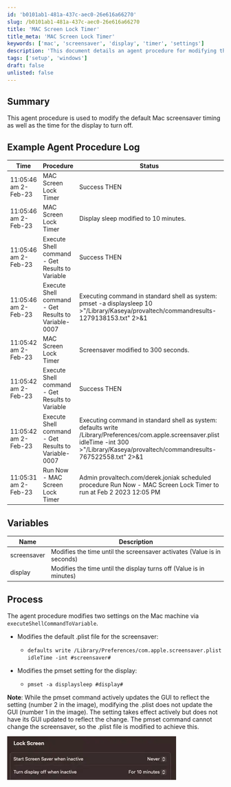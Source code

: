```yaml
---
id: 'b0101ab1-481a-437c-aec0-26e616a66270'
slug: /b0101ab1-481a-437c-aec0-26e616a66270
title: 'MAC Screen Lock Timer'
title_meta: 'MAC Screen Lock Timer'
keywords: ['mac', 'screensaver', 'display', 'timer', 'settings']
description: 'This document details an agent procedure for modifying the default Mac screensaver timing and the display turn-off timing. It includes example logs, variable descriptions, and the process for implementing the changes via shell commands.'
tags: ['setup', 'windows']
draft: false
unlisted: false
---
```


## Summary

This agent procedure is used to modify the default Mac screensaver timing as well as the time for the display to turn off.

## Example Agent Procedure Log

| Time                     | Procedure                                      | Status                                        | User                          |
|--------------------------|------------------------------------------------|-----------------------------------------------|-------------------------------|
| 11:05:46 am 2-Feb-23     | MAC Screen Lock Timer                          | Success THEN                                 | provaltech.com/derek.joniak   |
| 11:05:46 am 2-Feb-23     | MAC Screen Lock Timer                          | Display sleep modified to 10 minutes.        | provaltech.com/derek.joniak   |
| 11:05:46 am 2-Feb-23     | Execute Shell command - Get Results to Variable| Success THEN                                 | provaltech.com/derek.joniak   |
| 11:05:46 am 2-Feb-23     | Execute Shell command - Get Results to Variable-0007| Executing command in standard shell as system: pmset -a displaysleep 10 >"/Library/Kaseya/provaltech/commandresults-1279138153.txt" 2>&1 | provaltech.com/derek.joniak   |
| 11:05:42 am 2-Feb-23     | MAC Screen Lock Timer                          | Screensaver modified to 300 seconds.         | provaltech.com/derek.joniak   |
| 11:05:42 am 2-Feb-23     | Execute Shell command - Get Results to Variable| Success THEN                                 | provaltech.com/derek.joniak   |
| 11:05:42 am 2-Feb-23     | Execute Shell command - Get Results to Variable-0007| Executing command in standard shell as system: defaults write /Library/Preferences/com.apple.screensaver.plist idleTime -int 300 >"/Library/Kaseya/provaltech/commandresults-767522558.txt" 2>&1 | provaltech.com/derek.joniak   |
| 11:05:31 am 2-Feb-23     | Run Now - MAC Screen Lock Timer                | Admin provaltech.com/derek.joniak scheduled procedure Run Now - MAC Screen Lock Timer to run at Feb 2 2023 12:05 PM | provaltech.com/derek.joniak   |

## Variables

| Name        | Description                                                                                   |
|-------------|-----------------------------------------------------------------------------------------------|
| screensaver | Modifies the time until the screensaver activates (Value is in seconds)                      |
| display     | Modifies the time until the display turns off (Value is in minutes)                          |

## Process

The agent procedure modifies two settings on the Mac machine via `executeShellCommandToVariable`.

- Modifies the default .plist file for the screensaver:  
  - `defaults write /Library/Preferences/com.apple.screensaver.plist idleTime -int #screensaver#`
  
- Modifies the pmset setting for the display:  
  - `pmset -a displaysleep #display#`

**Note**: While the pmset command actively updates the GUI to reflect the setting (number 2 in the image), modifying the .plist does not update the GUI (number 1 in the image). The setting takes effect actively but does not have its GUI updated to reflect the change. The pmset command cannot change the screensaver, so the .plist file is modified to achieve this.

![Image](../../../static/img/docs/b0101ab1-481a-437c-aec0-26e616a66270/image_1.webp)